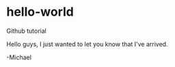 # hello-world
Github tutorial

Hello guys, I just wanted to let you know that I've arrived.

-Michael
